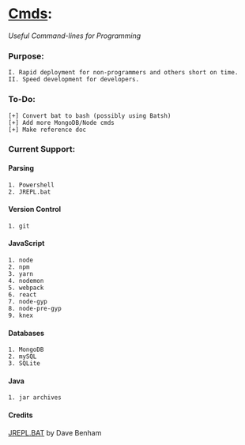 # [Cmds](https://github.com/Sondro/Cmds): 
_Useful Command-lines for Programming_

### Purpose:
```
I. Rapid deployment for non-programmers and others short on time.
II. Speed development for developers.
```
### To-Do:
```
[+] Convert bat to bash (possibly using Batsh)
[+] Add more MongoDB/Node cmds
[+] Make reference doc
```
### Current Support:

#### Parsing
```
1. Powershell
2. JREPL.bat
```
#### Version Control
```
1. git
```
#### JavaScript 
```
1. node
2. npm
3. yarn
4. nodemon
5. webpack
6. react
7. node-gyp
8. node-pre-gyp
9. knex
```
#### Databases
```
1. MongoDB
2. mySQL
3. SQLite
```
#### Java
```
1. jar archives
```
#### Credits
[JREPL.BAT](https://www.dostips.com/forum/viewtopic.php?f=3&t=6044) by Dave Benham

